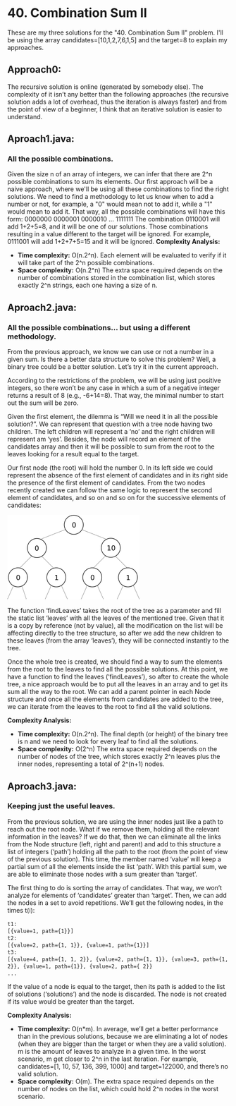 # 40. Combination Sum II
These are my three solutions for the "40. Combination Sum II" problem. I'll be using the array candidates=[10,1,2,7,6,1,5] and the target=8 to explain my approaches.

## Approach0: 
The recursive solution is online (generated by somebody else). The complexity of it isn’t any better than the following approaches (the recursive solution adds a lot of overhead, thus the iteration is always faster) and from the point of view of a beginner, I think that an iterative solution is easier to understand.


## Aproach1.java: 
### All the possible combinations.
Given the size n of an array of integers, we can infer that there are 2^n possible combinations to sum its elements. Our first approach will be a naive approach, where we'll be using all these combinations to find the right solutions. We need to find a methodology to let us know when to add a number or not, for example, a "0" would mean not to add it, while a "1" would mean to add it. That way, all the possible combinations will have this form:
0000000 0000001 0000010 ... 1111111
The combination 0110001 will add 1+2+5=8, and it will be one of our solutions. Those combinations resulting in a value different to the target will be ignored. For example, 0111001 will add 1+2+7+5=15 and it will be ignored.
**Complexity Analysis:**
* **Time complexity:** O(n.2^n). Each element will be evaluated to verify if it will take part of the 2^n possible combinations.
* **Space complexity:** O(n.2^n) The extra space required depends on the number of combinations stored in the combination list, which stores exactly 2^n strings, each one having a size of n. 


## Aproach2.java: 
### All the possible combinations… but using a different methodology.

From the previous approach, we know we can use or not a number in a given sum. Is there a better data structure to solve this problem? Well, a binary tree could be a better solution. Let’s try it in the current approach.

According to the restrictions of the problem, we will be using just positive integers, so there won’t be any case in which a sum of a negative integer returns a result of 8 (e.g., -6+14=8). That way, the minimal number to start out the sum will be zero.

Given the first element, the dilemma is “Will we need it in all the possible solution?”.
We can represent that question with a tree node having two children. The left children will represent a ‘no’ and the right children will represent am ‘yes’. Besides, the node will record an element of the candidates array and then it will be possible to sum from the root to the leaves looking for a result equal to the target.

Our first node (the root) will hold the number 0. In its left side we could represent the absence of the first element of candidates and in its right side the presence of the first element of candidates. From the two nodes recently created we can follow the same logic to represent the second element of candidates, and so on and so on for the successive elements of candidates:

![](tree.png) 

The function ‘findLeaves’ takes the root of the tree as a parameter and fill the static list ‘leaves’  with all the leaves of the mentioned tree. Given that it is a copy by reference (not by value), all the modification on the list will be affecting directly to the tree structure, so after we add the new children to these leaves (from the array ‘leaves’), they will be connected instantly to the tree.

Once the whole tree is created, we should find a way to sum the elements from the root to the leaves to find all the possible solutions. At this point, we have a function to find the leaves (‘findLeaves’), so after to create the whole tree, a nice approach would be to put all the leaves in an array and to get its sum all the way to the root. We can add a parent pointer in each Node structure and once all the elements from candidates are added to the tree, we can iterate from the leaves to the root to find all the valid solutions.

**Complexity Analysis:**
* **Time complexity:** O(n.2^n). The final depth (or height) of the binary tree is n and we need to look for every leaf to find all the solutions.
* **Space complexity:** O(2^n) The extra space required depends on the number of nodes of the tree, which stores exactly 2^n leaves plus the inner nodes, representing a total of 2^(n+1) nodes. 


## Aproach3.java: 
### Keeping just the useful leaves.

From the previous solution, we are using the inner nodes just like a path to reach out the root node. What if we remove them, holding all the relevant information in the leaves? If we do that, then we can eliminate all the links from the Node structure (left, right and parent) and add to this structure a list of integers (‘path’) holding all the path to the root (from the point of view of the previous solution). This time, the member named ‘value’ will keep a partial sum of all the elements inside the list ‘path’. With this partial sum, we are able to eliminate those nodes with a sum greater than ‘target’.

The first thing to do is sorting the array of candidates. That way, we won’t analyze for elements of ‘candidates’ greater than ‘target’. Then, we can add the nodes in a set to avoid repetitions. We’ll get the following nodes, in the times t(i):

```
t1:
[{value=1, path={1}}]
t2:
[{value=2, path={1, 1}}, {value=1, path={1}}]
t3:
[{value=4, path={1, 1, 2}}, {value=2, path={1, 1}}, {value=3, path={1, 2}}, {value=1, path={1}}, {value=2, path={ 2}}
...
```

If the value of a node is equal to the target, then its path is added to the list of solutions (‘solutions’) and the node is discarded. The node is not created if its value would be greater than the target.

**Complexity Analysis:**
* **Time complexity:** O(n*m). In average, we’ll get a better performance than in the previous solutions, because we are eliminating a lot of nodes (when they are bigger than the target or when they are a valid solution). m is the amount of leaves to analyze in a given time. 
In the worst scenario, m get closer to 2^n in the last iteration. For example, candidates=[1, 10, 57, 136, 399, 1000] and target=122000, and there’s no valid solution.
* **Space complexity:** O(m). The extra space required depends on the number of nodes on the list, which could hold 2^n nodes in the worst scenario.
